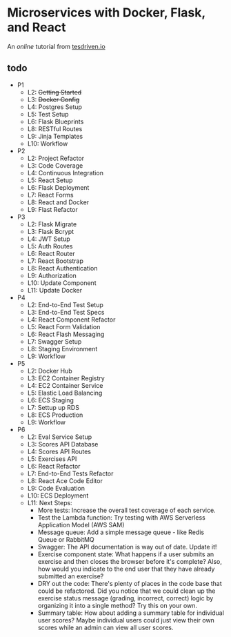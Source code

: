 # Microservices with Docker, Flask, and React
An _online_ tutorial from [tesdriven.io](https://testdriven.io/)
## todo
- P1
    - L2: ~~Getting Started~~
    - L3: ~~Docker Config~~
    - L4: Postgres Setup
    - L5: Test Setup
    - L6: Flask Blueprints
    - L8: RESTful Routes
    - L9: Jinja Templates
    - L10: Workflow
- P2
    - L2: Project Refactor
    - L3: Code Coverage
    - L4: Continuous Integration
    - L5: React Setup
    - L6: Flask Deployment
    - L7: React Forms
    - L8: React and Docker
    - L9: Flast Refactor
- P3
    - L2: Flask Migrate
    - L3: Flask Bcrypt
    - L4: JWT Setup
    - L5: Auth Routes
    - L6: React Router
    - L7: React Bootstrap
    - L8: React Authentication
    - L9: Authorization
    - L10: Update Component
    - L11: Update Docker
- P4
    - L2: End-to-End Test Setup
    - L3: End-to-End Test Specs
    - L4: React Component Refactor
    - L5: React Form Validation
    - L6: React Flash Messaging
    - L7: Swagger Setup
    - L8: Staging Environment
    - L9: Workflow
- P5
    - L2: Docker Hub
    - L3: EC2 Container Registry
    - L4: EC2 Container Service
    - L5: Elastic Load Balancing
    - L6: ECS Staging
    - L7: Settup up RDS
    - L8: ECS Production
    - L9: Workflow
- P6
    - L2: Eval Service Setup
    - L3: Scores API Database
    - L4: Scores API Routes
    - L5: Exercises API
    - L6: React Refactor
    - L7: End-to-End Tests Refactor
    - L8: React Ace Code Editor
    - L9: Code Evaluation
    - L10: ECS Deployment
    - L11: Next Steps:
        - More tests: Increase the overall test coverage of each service.
        - Test the Lambda function: Try testing with AWS Serverless Application Model (AWS SAM)
        - Message queue: Add a simple message queue - like Redis Queue or RabbitMQ
        - Swagger: The API documentation is way out of date. Update it!
        - Exercise component state: What happens if a user submits an exercise and then closes the browser before it's complete? Also, how would you indicate to the end user that they have already submitted an exercise?
        - DRY out the code: There's plenty of places in the code base that could be refactored. Did you notice that we could clean up the exercise status message (grading, incorrect, correct) logic by organizing it into a single method? Try this on your own.
        - Summary table: How about adding a summary table for individual user scores? Maybe individual users could just view their own scores while an admin can view all user scores.
